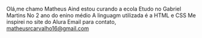 Olá,me chamo Matheus
Aind estou curando a ecola
Etudo no Gabriel Martins
No 2 ano do enino médio
A linguagm utilizada é a HTML e CSS
Me inspirei no site do Alura
Email para contato, matheusrcarvalho16@gmail.com
